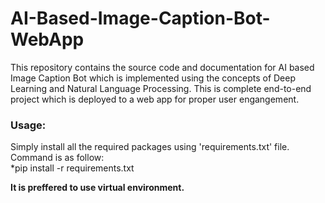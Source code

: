 # **AI-Based-Image-Caption-Bot-WebApp**
This repository contains the source code and documentation for AI based Image Caption Bot which is implemented using the concepts of Deep Learning and Natural Language Processing. This is complete end-to-end project which is deployed to a web app for proper user engangement.  


### Usage:  
Simply install all the required packages using 'requirements.txt' file. Command is as follow:  
*pip install -r requirements.txt

**It is preffered to use virtual environment.**



